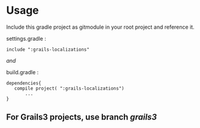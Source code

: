 Usage
=====

Include this gradle project as gitmodule in your root project and reference it.

 settings.gradle :
 
    include ":grails-localizations"
    
*and*

 build.gradle :
    
    dependencies{
       compile project( ":grails-localizations")
           ...
    }
    
    
For Grails3 projects, use branch ***grails3***
----
    